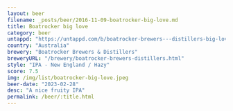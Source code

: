 ```yaml
---
layout: beer
filename: _posts/beer/2016-11-09-boatrocker-big-love.md
title: Boatrocker big love
category: beer
untappd: "https://untappd.com/b/boatrocker-brewers---distillers-big-love-hazy-ipa/3697568"
country: "Australia"
brewery: "Boatrocker Brewers & Distillers"
breweryURL: "/brewery/boatrocker-brewers-distillers.html"
style: "IPA - New England / Hazy"
score: 7.5
img: /img/list/boatrocker-big-love.jpeg
beer-date: "2023-02-28"
desc: "A nice fruity IPA"
permalink: /beer/:title.html
---
```

